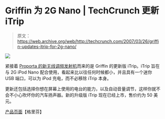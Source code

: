 # Griffin 为 2G Nano | TechCrunch 更新 iTrip

> 原文：<https://web.archive.org/web/http://techcrunch.com/2007/03/26/griffin-updates-itrip-for-2g-nano/>

![](img/c6b80ce5ab85760a09e4af157c0bb1e4.png)

紧接着 [Proporta 的新无线调频发射机](https://web.archive.org/web/20150421190927/http://crunchgear.com/2007/03/22/proporta-releases-wireless-fm-stereo-transmitter/)而来的是 Griffin 的更新版 iTrip。iTrip 旨在与 2G iPod Nano 配合使用，看起来比以往任何时候都小，并且具有一个迷你 USB 端口，可以为 iPod 充电，而不必移除 iTrip 本身。

更新还包括选择你想在屏幕上使用的电台的能力，以及自动音量调节，这样你就不会不小心吹坏你的汽车扬声器。新的升级版 iTrip 现在已经上市，售价约为 50 美元。

[产品页面](https://web.archive.org/web/20150421190927/http://www.griffintechnology.com/products/itripnano/)【格里芬】